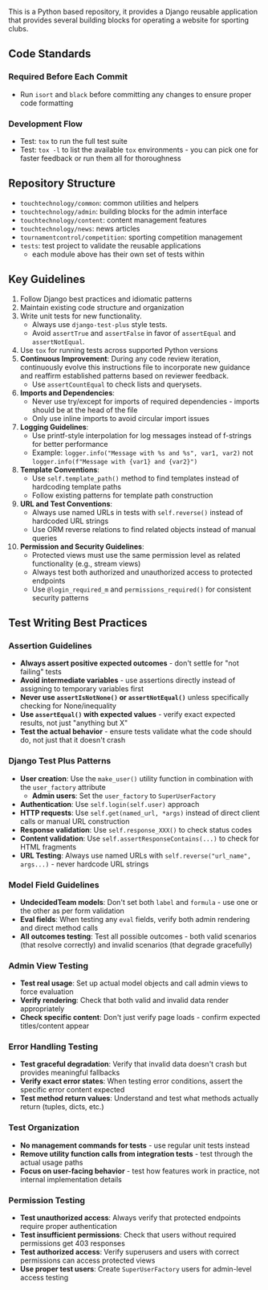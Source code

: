 This is a Python based repository, it provides a Django reusable application that provides several building blocks for operating a website for sporting clubs.

## Code Standards

### Required Before Each Commit

- Run `isort` and `black` before committing any changes to ensure proper code formatting

### Development Flow

- Test: `tox` to run the full test suite
- Test: `tox -l` to list the available `tox` environments - you can pick one for faster feedback or run them all for thoroughness

## Repository Structure

- `touchtechnology/common`: common utilities and helpers
- `touchtechnology/admin`: building blocks for the admin interface
- `touchtechnology/content`: content management features
- `touchtechnology/news`: news articles
- `tournamentcontrol/competition`: sporting competition management
- `tests`: test project to validate the reusable applications
    - each module above has their own set of tests within

## Key Guidelines

1. Follow Django best practices and idiomatic patterns
2. Maintain existing code structure and organization
3. Write unit tests for new functionality.
    - Always use `django-test-plus` style tests.
    - Avoid `assertTrue` and `assertFalse` in favor of `assertEqual` and `assertNotEqual`.
4. Use `tox` for running tests across supported Python versions
5. **Continuous Improvement**: During any code review iteration, continuously evolve this instructions file to incorporate new guidance and reaffirm established patterns based on reviewer feedback.
    - Use `assertCountEqual` to check lists and querysets.
6. **Imports and Dependencies**: 
    - Never use try/except for imports of required dependencies - imports should be at the head of the file
    - Only use inline imports to avoid circular import issues
7. **Logging Guidelines**:
    - Use printf-style interpolation for log messages instead of f-strings for better performance
    - Example: `logger.info("Message with %s and %s", var1, var2)` not `logger.info(f"Message with {var1} and {var2}")`
8. **Template Conventions**:
    - Use `self.template_path()` method to find templates instead of hardcoding template paths
    - Follow existing patterns for template path construction
9. **URL and Test Conventions**:
    - Always use named URLs in tests with `self.reverse()` instead of hardcoded URL strings
    - Use ORM reverse relations to find related objects instead of manual queries
10. **Permission and Security Guidelines**:
    - Protected views must use the same permission level as related functionality (e.g., stream views)
    - Always test both authorized and unauthorized access to protected endpoints
    - Use `@login_required_m` and `permissions_required()` for consistent security patterns

## Test Writing Best Practices

### Assertion Guidelines
- **Always assert positive expected outcomes** - don't settle for "not failing" tests
- **Avoid intermediate variables** - use assertions directly instead of assigning to temporary variables first
- **Never use `assertIsNotNone()` or `assertNotEqual()`** unless specifically checking for None/inequality
- **Use `assertEqual()` with expected values** - verify exact expected results, not just "anything but X"
- **Test the actual behavior** - ensure tests validate what the code should do, not just that it doesn't crash

### Django Test Plus Patterns
- **User creation**: Use the `make_user()` utility function in combination with the `user_factory` attribute
  - **Admin users**: Set the `user_factory` to `SuperUserFactory`
- **Authentication**: Use `self.login(self.user)` approach 
- **HTTP requests**: Use `self.get(named_url, *args)` instead of direct client calls or manual URL construction
- **Response validation**: Use `self.response_XXX()` to check status codes
- **Content validation**: Use `self.assertResponseContains(...)` to check for HTML fragments
- **URL Testing**: Always use named URLs with `self.reverse("url_name", args...)` - never hardcode URL strings

### Model Field Guidelines
- **UndecidedTeam models**: Don't set both `label` and `formula` - use one or the other as per form validation
- **Eval fields**: When testing any `eval` fields, verify both admin rendering and direct method calls
- **All outcomes testing**: Test all possible outcomes - both valid scenarios (that resolve correctly) and invalid scenarios (that degrade gracefully)

### Admin View Testing
- **Test real usage**: Set up actual model objects and call admin views to force evaluation
- **Verify rendering**: Check that both valid and invalid data render appropriately
- **Check specific content**: Don't just verify page loads - confirm expected titles/content appear

### Error Handling Testing
- **Test graceful degradation**: Verify that invalid data doesn't crash but provides meaningful fallbacks
- **Verify exact error states**: When testing error conditions, assert the specific error content expected
- **Test method return values**: Understand and test what methods actually return (tuples, dicts, etc.)

### Test Organization
- **No management commands for tests** - use regular unit tests instead
- **Remove utility function calls from integration tests** - test through the actual usage paths
- **Focus on user-facing behavior** - test how features work in practice, not internal implementation details

### Permission Testing
- **Test unauthorized access**: Always verify that protected endpoints require proper authentication
- **Test insufficient permissions**: Check that users without required permissions get 403 responses
- **Test authorized access**: Verify superusers and users with correct permissions can access protected views
- **Use proper test users**: Create `SuperUserFactory` users for admin-level access testing
